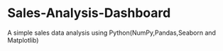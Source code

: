 # Sales-Analysis-Dashboard
A simple sales data analysis using Python(NumPy,Pandas,Seaborn and Matplotlib)
